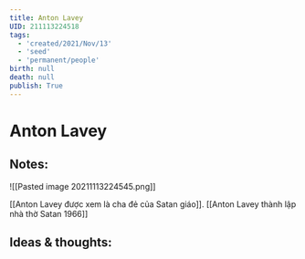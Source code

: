 ```yaml
---
title: Anton Lavey
UID: 211113224518
tags:
  - 'created/2021/Nov/13'
  - 'seed'
  - 'permanent/people'
birth: null
death: null
publish: True
---
```

# Anton Lavey

## Notes:
![[Pasted image 20211113224545.png]]

[[Anton Lavey được xem là cha đẻ của Satan giáo]]. [[Anton Lavey thành lập nhà thờ Satan 1966]]

## Ideas & thoughts:
